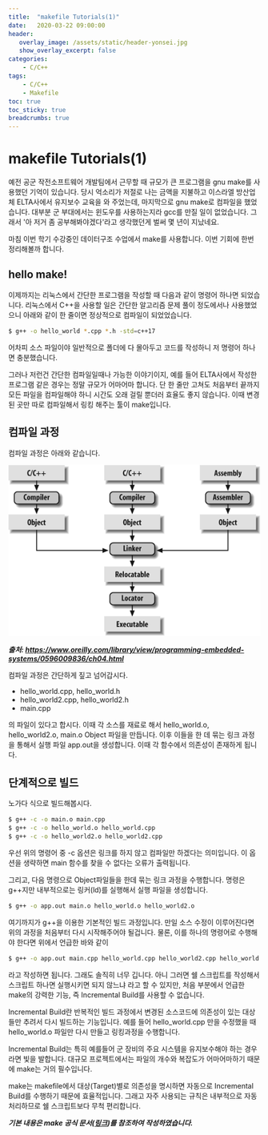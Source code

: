 ```yaml
---
title:  "makefile Tutorials(1)"
date:   2020-03-22 09:00:00
header:
   overlay_image: /assets/static/header-yonsei.jpg
   show_overlay_excerpt: false
categories: 
    - C/C++
tags:
    - C/C++
    - Makefile
toc: true
toc_sticky: true
breadcrumbs: true
---
```


# makefile Tutorials(1)

예전 공군 작전소프트웨어 개발팀에서 근무할 때 규모가 큰 프로그램을 gnu make를 사용했던 기억이 있습니다. 당시 억소리가 저절로 나는 금액을 지불하고 이스라엘 방산업체 ELTA사에서 유지보수 교육을 와 주었는데, 마지막으로 gnu make로 컴파일을 했었습니다. 대부분 군 부대에서는 윈도우를 사용하는지라 gcc를 만질 일이 없었습니다. 그래서 '아 저거 좀 공부해봐야겠다'라고 생각했던게 벌써 몇 년이 지났네요.

마침 이번 학기 수강중인 데이터구조 수업에서 make를 사용합니다. 이번 기회에 한번 정리해볼까 합니다. 

<!--more-->

## hello make!

이제까지는 리눅스에서 간단한 프로그램을 작성할 때 다음과 같이 명령어 하나면 되었습니다. 리눅스에서 C++을 사용할 일은 간단한 알고리즘 문제 풀이 정도에서나 사용했었으니 아래와 같이 한 줄이면 정상적으로 컴파일이 되었었습니다.

```bash
$ g++ -o hello_world *.cpp *.h -std=c++17
```

어차피 소스 파일이야 일반적으로 폴더에 다 몰아두고 코드를 작성하니 저 명령어 하나면 충분했습니다. 

그러나 저런건 간단한 컴파일일때나 가능한 이야기이지, 예를 들어 ELTA사에서 작성한 프로그램 같은 경우는 정말 규모가 어마어마 합니다. 단 한 줄만 고쳐도 처음부터 끝까지 모든 파일을 컴파일해야 하니 시간도 오래 걸릴 뿐더러 효율도 좋지 않습니다. 이때 변경된 곳만 따로 컴파일해서 링킹 해주는 툴이 make입니다.



## 컴파일 과정

컴파일 과정은 아래와 같습니다.

![figure](/assets/posts/2020-03-22-makefile-1/figure-1.png)

***출처: https://www.oreilly.com/library/view/programming-embedded-systems/0596009836/ch04.html***


컴파일 과정은 간단하게 짚고 넘어갑시다. 

- hello_world.cpp, hello_world.h
- hello_world2.cpp, hello_world2.h
- main.cpp

의 파일이 있다고 합시다. 이때 각 소스를 재료로 해서 hello_world.o, hello_world2.o, main.o Object 파일을 만듭니다. 이후 이들을 한 데 묶는 링크 과정을 통해서 실행 파일 app.out을 생성합니다. 이때 각 함수에서 의존성이 존재하게 됩니다.

## 단계적으로 빌드

노가다 식으로 빌드해봅시다. 

```bash
$ g++ -c -o main.o main.cpp
$ g++ -c -o hello_world.o hello_world.cpp
$ g++ -c -o hello_world2.o hello_world2.cpp
```

우선 위의 명령어 중 -c 옵션은 링크를 하지 않고 컴파일만 하겠다는 의미입니다. 이 옵션을 생략하면 main 함수를 찾을 수 없다는 오류가 출력됩니다.

그리고, 다음 명령으로 Object파일들을 한데 묶는 링크 과정을 수행합니다. 명령은 g++지만 내부적으로는 링커(ld)를 실행해서 실행 파일을 생성합니다.

```bash
$ g++ -o app.out main.o hello_world.o hello_world2.o
```

여기까지가 g++을 이용한 기본적인 빌드 과정입니다. 만일 소스 수정이 이루어진다면 위의 과정을 처음부터 다시 시작해주어야 될겁니다. 물론, 이를 하나의 명령어로 수행해야 한다면 위에서 언급한 바와 같이


```bash
$ g++ -o app.out main.cpp hello_world.cpp hello_world2.cpp hello_world.h hello_world2.h
```

라고 작성하면 됩니다. 그래도 솔직히 너무 깁니다. 아니 그러면 쉘 스크립트를 작성해서 스크립트 하나면 실행시키면 되지 않느냐 라고 할 수 있지만, 처음 부분에서 언급한 make의 강력한 기능, 즉 Incremental Build를 사용할 수 없습니다. 

Incremental Build란 반복적인 빌드 과정에서 변경된 소스코드에 의존성이 있는 대상들만 추려서 다시 빌드하는 기능입니다. 예를 들어 hello_world.cpp 만을 수정했을 때 hello_world.o 파일만 다시 만들고 링킹과정을 수행합니다.

Incremental Build는 특히 예를들어 군 장비의 주요 시스템을 유지보수해야 하는 경우라면 빛을 발합니다. 대규모 프로젝트에서는 파일의 개수와 복잡도가 어마어마하기 때문에 make는 거의 필수입니다.

make는 makefile에서 대상(Target)별로 의존성을 명시하면 자동으로 Incremental Build를 수행하기 때문에 효율적입니다. 그래고 자주 사용되는 규칙은 내부적으로 자동처리하므로 쉘 스크립트보다 무척 편리합니다.


***기본 내용은 make 공식 문서([링크](https://www.gnu.org/software/make/manual/html_node/index.html))를 참조하여 작성하였습니다.***
